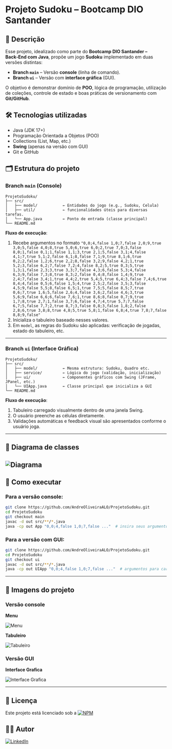 # Projeto Sudoku – Bootcamp DIO Santander

## 📌 Descrição
Esse projeto, idealizado como parte do **Bootcamp DIO Santander – Back‑End com Java**, propõe um jogo **Sudoku** implementado em duas versões distintas:
- **Branch `main`** – Versão **console** (linha de comando).
- **Branch `ui`** – Versão com **interface gráfica** (GUI).

O objetivo é demonstrar domínio de **POO**, lógica de programação, utilização de coleções, controle de estado e boas práticas de versionamento com **Git/GitHub**.

## 🛠 Tecnologias utilizadas
- Java (JDK 17+)
- Programação Orientada a Objetos (POO)
- Collections (List, Map, etc.)
- **Swing** (apenas na versão com GUI)
- Git e GitHub

## 🗂 Estrutura do projeto

### Branch `main` (Console)
```
ProjetoSudoku/
├── src/
│   ├── model/           ← Entidades do jogo (e.g., Sudoku, Celula)
│   ├── util/            ← funcionalidades úteis para diversas tarefas.
│   └── App.java         ← Ponto de entrada (classe principal)
└── README.md
```
**Fluxo de execução**:
1. Recebe argumentos no formato
   `"0,0;4,false 1,0;7,false 2,0;9,true 3,0;5,false 4,0;8,true 5,0;6,true 6,0;2,true 7,0;3,false 8,0;1,false 0,1;1,false 1,1;3,true 2,1;5,false 3,1;4,false 4,1;7,true 5,1;2,false 6,1;8,false 7,1;9,true 8,1;6,true 0,2;2,false 1,2;6,true 2,2;8,false 3,2;9,false 4,2;1,true 5,2;3,false 6,2;7,false 7,2;4,false 8,2;5,true 0,3;5,true 1,3;1,false 2,3;3,true 3,3;7,false 4,3;6,false 5,3;4,false 6,3;9,false 7,3;8,true 8,3;2,false 0,4;8,false 1,4;9,true 2,4;7,false 3,4;1,true 4,4;2,true 5,4;5,true 6,4;3,false 7,4;6,true 8,4;4,false 0,5;6,false 1,5;4,true 2,5;2,false 3,5;3,false 4,5;9,false 5,5;8,false 6,5;1,true 7,5;5,false 8,5;7,true 0,6;7,true 1,6;5,false 2,6;4,false 3,6;2,false 4,6;3,true 5,6;9,false 6,6;6,false 7,6;1,true 8,6;8,false 0,7;9,true 1,7;8,true 2,7;1,false 3,7;6,false 4,7;4,true 5,7;7,false 6,7;5,false 7,7;2,true 8,7;3,false 0,8;3,false 1,8;2,false 2,8;6,true 3,8;8,true 4,8;5,true 5,8;1,false 6,8;4,true 7,8;7,false 8,8;9,false"`
2. Inicializa o tabuleiro baseado nesses valores.
3. Em `model`, as regras do Sudoku são aplicadas: verificação de jogadas, estado do tabuleiro, etc.

---

### Branch `ui` (Interface Gráfica)
```
ProjetoSudoku/
├── src/
│   ├── model/           ← Mesma estrutura: Sudoku, Quadro etc.
│   ├── service/         ← Lógica do jogo (validação, inicialização)
│   ├── ui/              ← Componentes gráficos com Swing (JFrame, JPanel, etc.)
│   └── UIApp.java       ← Classe principal que inicializa a GUI
└── README.md
```
**Fluxo de execução**:
1. Tabuleiro carregado visualmente dentro de uma janela Swing.
2. O usuário preenche as células diretamente.
3. Validações automáticas e feedback visual são apresentados conforme o usuário joga.

---

## 🔹 Diagrama de classes 

![Diagrama](https://github.com/AndreOliveiraALO/Projetos/blob/main/Imagens/projetoSudoku/DiagramaSudoku.png)
---

## 🚀 Como executar

### Para a versão **console**:
```bash
git clone https://github.com/AndreOliveiraALO/ProjetoSudoku.git
cd ProjetoSudoku
git checkout main
javac -d out src/**/*.java
java -cp out App "0,0;4,false 1,0;7,false ..."  # insira seus argumentos
```

### Para a versão **com GUI**:
```bash
git clone https://github.com/AndreOliveiraALO/ProjetoSudoku.git
cd ProjetoSudoku
git checkout ui
javac -d out src/**/*.java
java -cp out UIApp "0,0;4,false 1,0;7,false ..."  # argumentos para carregar o tabuleiro
```

---

## 📸 Imagens do projeto 
### Versão console
**Menu**

![Menu](https://github.com/AndreOliveiraALO/Projetos/blob/main/Imagens/projetoSudoku/SudokuConsole.png)

**Tabuleiro**

![Tabuleiro](https://github.com/AndreOliveiraALO/Projetos/blob/main/Imagens/projetoSudoku/SudokuConsoleTabuleiro.png)
  
### Versão GUI
**Interface Grafica**

![Interface Grafica](https://github.com/AndreOliveiraALO/Projetos/blob/main/Imagens/projetoSudoku/SudokuInterfaceGrafica.png)

---

## 📄 Licença
Este projeto está licenciado sob a [![NPM](https://img.shields.io/npm/l/react)](https://github.com/AndreOliveiraALO/dslist/blob/main/LICENSE)

## 👨‍💼 Autor

[![LinkedIn](https://img.shields.io/badge/-André%20Luiz%20de%20Oliveira-blue?logo=linkedin\&style=flat-square)](https://www.linkedin.com/in/andre-oliveira-a9a4281b0/)
